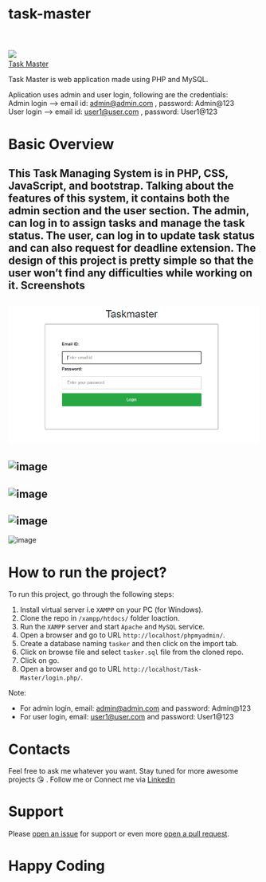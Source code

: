 # task-master<h1 align="center">
  <br>
    <img width="150" src="https://upload.wikimedia.org/wikipedia/commons/2/27/PHP-logo.svg">
  <br>
  <a href="">Task Master</a>
  <br>
</h1>

Task Master is web application made using PHP and MySQL.

Aplication uses admin and user login, following are the credentials:</br>
Admin login --> email id: admin@admin.com , password: Admin@123</br>
User login --> email id: user1@user.com , password: User1@123

# Basic Overview
This Task Managing System is in PHP, CSS, JavaScript, and bootstrap. Talking about the features of this system, it contains both the admin section and the user section. The admin, can log in to assign tasks and manage the task status. The user, can log in to update task status and can also request for deadline extension. The design of this project is pretty simple so that the user won’t find any difficulties while working on it.
Screenshots
--------------
![image](https://github.com/Vikram-Choudhary/task-master/blob/main/ScreenShots/screenshot1.PNG)
--------------
![image](https://github.com/Vikram-Choudhary/task-master/blob/main/ScreenShots/screenshot2.JPG)
--------------
![image](https://github.com/Vikram-Choudhary/task-master/blob/main/ScreenShots/screenshot3.JPG)
--------------
![image](https://github.com/Vikram-Choudhary/task-master/blob/main/ScreenShots/screenshot4.JPG)
--------------
![image](https://github.com/Vikram-Choudhary/task-master/blob/main/ScreenShots/screenshot5.JPG)

# How to run the project?
To run this project, go through the following steps:

1. Install virtual server i.e `XAMPP` on your PC (for Windows).
2. Clone the repo in `/xampp/htdocs/` folder loaction.
3. Run the `XAMPP` server and start `Apache` and `MySQL` service.
4.  Open a browser and go to URL `http://localhost/phpmyadmin/`.
5. Create a database naming `tasker` and then click on the import tab.
6. Click on browse file and select `tasker.sql` file from the cloned repo.
7. Click on go.
8. Open a browser and go to URL `http://localhost/Task-Master/login.php/`.

Note: 
* For admin login, email:  admin@admin.com and password: Admin@123
* For user login, email:   user1@user.com and password: User1@123

 # Contacts
Feel free to ask me whatever you want. Stay tuned for more awesome projects :kissing_heart: . Follow me or Connect me via <a href="https://www.linkedin.com/in/choudhary-vikram/">Linkedin<a/>

# Support
Please [open an issue](https://github.com/Vikram-Choudhary/task-master/issues/new) for support or even more [open a pull request](https://github.com/Vikram-Choudhary/task-master/pulls).

# Happy Coding

